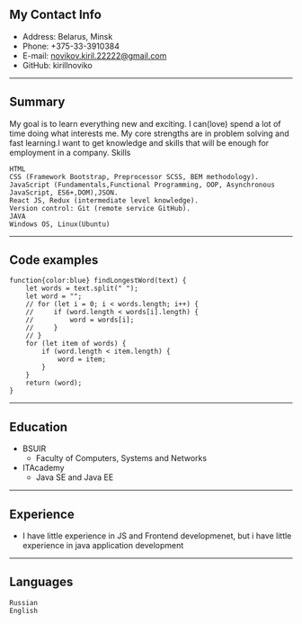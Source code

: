 ## My Contact Info
* Address: Belarus, Minsk
* Phone: +375-33-3910384
* E-mail: novikov.kiril.22222@gmail.com
* GitHub: kirillnoviko
*********
## Summary

My goal is to learn everything new and exciting. I can(love) spend a lot of time doing what interests me. My core strengths are in problem solving and fast learning.I want to get knowledge and skills that will be enough for employment in a company.
Skills

    HTML
    CSS (Framework Bootstrap, Preprocessor SCSS, BEM methodology).
    JavaScript (Fundamentals,Functional Programming, OOP, Asynchronous JavaScript, ES6+,DOM),JSON.
    React JS, Redux (intermediate level knowledge).
    Version control: Git (remote service GitHub).
    JAVA 
    Windows OS, Linux(Ubuntu)
   
*********
## Code examples
```
function{color:blue} findLongestWord(text) {
    let words = text.split(" ");
    let word = "";
    // for (let i = 0; i < words.length; i++) {
    //     if (word.length < words[i].length) {
    //         word = words[i];
    //     }
    // }
    for (let item of words) {
        if (word.length < item.length) {
            word = item;
        }
    }
    return (word);
}

```
*********

## Education
* BSUIR
    + Faculty of Computers, Systems and Networks
* ITAcademy
    + Java SE and Java EE
*********

## Experience
* I have little experience in JS and Frontend developmenet, but i have little experience in java application development
********

## Languages

    Russian
    English
    

